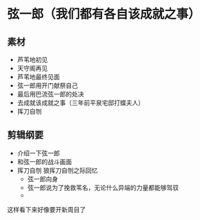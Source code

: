 # 弦一郎（我们都有各自该成就之事）
## 素材

- 芦苇地初见
- 天守阁再见
- 芦苇地最终见面
- 弦一郎用开门献祭自己
- 最后用巴流弦一郎的处决
- 去成就该成就之事（三年前平泉宅邸打蝶夫人）
- 挥刀自刎
## 剪辑纲要
* 介绍一下弦一郎
* 和弦一郎的战斗画面
* 挥刀自刎
狼挥刀自刎之际回忆
	* 弦一郎向身
	* 弦一郎说为了挽救苇名，无论什么异端的力量都能够驾驭
	* 

这样看下来好像要开新周目了
<!--stackedit_data:
eyJoaXN0b3J5IjpbNjQ0OTg0MjQ2XX0=
-->